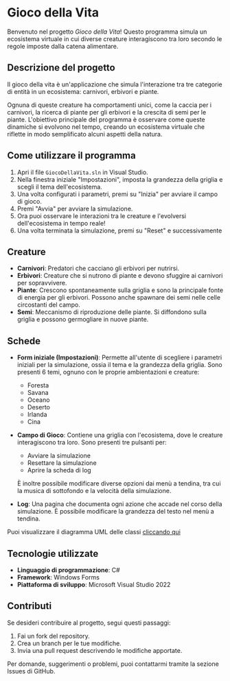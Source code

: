 
# Gioco della Vita

Benvenuto nel progetto _Gioco della Vita_! Questo programma simula un ecosistema virtuale in cui diverse creature interagiscono tra loro secondo le regole imposte dalla catena alimentare.

## Descrizione del progetto

Il gioco della vita è un'applicazione che simula l'interazione tra tre categorie di entità in un ecosistema: carnivori, erbivori e piante. 

Ognuna di queste creature ha comportamenti unici, come la caccia per i carnivori, la ricerca di piante per gli erbivori e la crescita di semi per le piante. L'obiettivo principale del programma è osservare come queste dinamiche si evolvono nel tempo, creando un ecosistema virtuale che riflette in modo semplificato alcuni aspetti della natura.

## Come utilizzare il programma

1.  Apri il file `GiocoDellaVita.sln` in Visual Studio.
2.  Nella finestra iniziale "Impostazioni", imposta la grandezza della griglia e scegli il tema dell'ecosistema.
3. Una volta configurati i parametri, premi su "Inizia" per avviare il campo di gioco.
4.  Premi "Avvia" per avviare la simulazione.
5. Ora puoi osservare le interazioni tra le creature e l'evolversi dell'ecosistema in tempo reale!
6. Una volta terminata la simulazione, premi su "Reset" e successivamente 

## Creature

-   **Carnivori**: Predatori che cacciano gli erbivori per nutrirsi. 
-   **Erbivori**: Creature che si nutrono di piante e devono sfuggire ai carnivori per sopravvivere.
-   **Piante**: Crescono spontaneamente sulla griglia e sono la principale fonte di energia per gli erbivori. Possono anche spawnare dei semi nelle celle circostanti del campo.
-   **Semi**: Meccanismo di riproduzione delle piante. Si diffondono sulla griglia e possono germogliare in nuove piante.

## Schede

 -   **Form iniziale (Impostazioni)**: Permette all'utente di scegliere i parametri iniziali per la simulazione, ossia il tema e la grandezza della griglia. Sono presenti 6 temi, ognuno con le proprie ambientazioni e creature:
	 - Foresta
	 - Savana
	 - Oceano
	 - Deserto
	 - Irlanda
	 - Cina

-   **Campo di Gioco**: Contiene una griglia con l'ecosistema, dove le creature interagiscono tra loro. Sono presenti tre pulsanti per:
	- Avviare la simulazione
	- Resettare la simulazione
	- Aprire la scheda di log

	È inoltre possibile modificare diverse opzioni dai menù a tendina, tra cui la musica di sottofondo e la velocità della simulazione.

-   **Log**: Una pagina che documenta ogni azione che accade nel corso della simulazione. È possibile modificare la grandezza del testo nel menù a tendina.

Puoi visualizzare il diagramma UML delle classi [cliccando qui](https://files.catbox.moe/1s2961.pdf)

## Tecnologie utilizzate

-   **Linguaggio di programmazione**: C#
-   **Framework**: Windows Forms
-   **Piattaforma di sviluppo**: Microsoft Visual Studio 2022

## Contributi

Se desideri contribuire al progetto, segui questi passaggi:

1.  Fai un fork del repository.
2.  Crea un branch per le tue modifiche.
3.  Invia una pull request descrivendo le modifiche apportate.

Per domande, suggerimenti o problemi, puoi contattarmi tramite la sezione Issues di GitHub.
